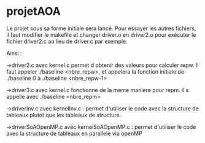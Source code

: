 # projetAOA
Le projet sous sa forme initiale sera lancé.
Pour essayer les autres fichiers, il faut modifier le makefile et changer driver.o en driver2.o pour exécuter le fichier driver2.c au lieu de driver.c par exemple.

Ainsi :  

->driver2.c avec kernel.c permet d obtenir des valeurs pour calculer repw. Il faut appeler ./baseline <taille> <repm> <nbre_repw>, et appelera la fonction initiale de  ./baseline <taille> 0 <repm> à ./baseline <taille> <nbre_repw-1> <repm>  
  
->driver3.c avec kernel.c fonctionne de la meme maniere pour repm. il s appelle avec ./baseline <taille> <repw> <nbre_repm>  
  
->driverInv.c avec kernelInv.c : permet d'utiliser le code avec la structure de tableaux plutot que les tableaux de structure.  

->driverSoAOpenMP.c avec kernelSoAOpenMP.c : permet d'utiliser le code avec la structure de tableaux en parallele via openMP  

